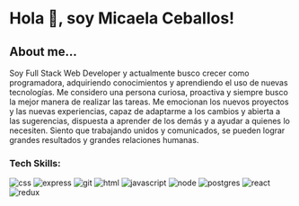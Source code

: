 # Hola 👋, soy Micaela Ceballos! 

<!--
**MicaCblls/MicaCblls** is a ✨ _special_ ✨ repository because its `README.md` (this file) appears on your GitHub profile.

Here are some ideas to get you started:

- 🔭 I’m currently working on ...
- 🌱 I’m currently learning ...
- 👯 I’m looking to collaborate on ...
- 🤔 I’m looking for help with ...
- 💬 Ask me about ...
- 📫 How to reach me: ...
- 😄 Pronouns: ...
- ⚡ Fun fact: ...
-->

## About me...

Soy Full Stack Web Developer y actualmente busco crecer como programadora, adquiriendo conocimientos y aprendiendo el uso de nuevas tecnologías. 
Me considero una persona curiosa, proactiva y siempre busco la mejor manera de realizar las tareas. Me emocionan los nuevos proyectos y las nuevas experiencias, capaz de adaptarme a los cambios y abierta a las sugerencias, dispuesta a aprender de los demás y a ayudar a quienes lo necesiten. Siento que trabajando unidos y comunicados, se pueden lograr grandes resultados y grandes relaciones humanas. 

### Tech Skills: 
![css](https://user-images.githubusercontent.com/83962558/205786743-5eaf57f0-f4e9-4f40-9e73-6a5db7c443cf.jpg) ![express](https://user-images.githubusercontent.com/83962558/205786747-5ef36c06-a63a-4295-b1a3-5c1af6e40c31.jpg) ![git](https://user-images.githubusercontent.com/83962558/205786749-f269f43f-a754-4599-83a3-0f787f896965.jpg) ![html](https://user-images.githubusercontent.com/83962558/205786751-53accd9d-fcc4-4b1b-852e-ff2da73075cf.jpg) ![javascript](https://user-images.githubusercontent.com/83962558/205786752-982fc2e0-77eb-4823-933f-bdebe15db929.jpg) ![node](https://user-images.githubusercontent.com/83962558/205786754-d7351007-ab05-4d17-879a-016d9835d0bc.jpg) ![postgres](https://user-images.githubusercontent.com/83962558/205786759-c5269058-40f8-48d1-ae55-39fa09f44c20.jpg) ![react](https://user-images.githubusercontent.com/83962558/205786762-6e9c683e-6290-4063-ba14-13b0c1a148eb.jpg) ![redux](https://user-images.githubusercontent.com/83962558/205786766-51e02c99-b19d-4612-b5f0-333b75fb0d1d.jpg)

